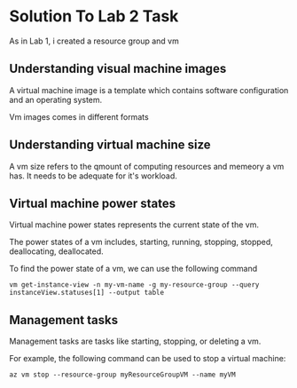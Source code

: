 # Solution To Lab 2 Task

As in Lab 1, i created a resource group and vm

## Understanding visual machine images

A virtual machine image is a template which contains software configuration and an operating system.

Vm images comes in different formats

## Understanding virtual machine size

A vm size refers to the qmount of computing resources and memeory a vm has. It needs to be adequate for it's workload.

## Virtual machine power states

Virtual machine power states represents the current state of the vm.

The power states of a vm includes, starting, running, stopping, stopped, deallocating, deallocated.

To find the power state of a vm, we can use the following command

`vm get-instance-view -n my-vm-name -g my-resource-group --query instanceView.statuses[1] --output table`

## Management tasks

Management tasks are tasks like starting, stopping, or deleting a vm.

For example, the following command can be used to stop a virtual machine:

`az vm stop --resource-group myResourceGroupVM --name myVM`
